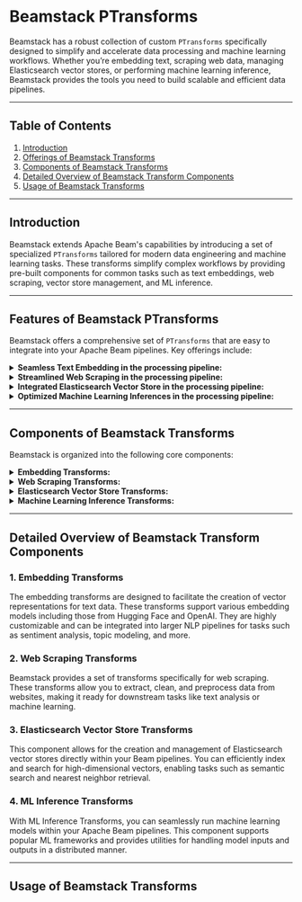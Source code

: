 # Beamstack PTransforms

Beamstack has a robust collection of custom `PTransforms` specifically designed to simplify and accelerate data processing and machine learning workflows. Whether you’re embedding text, scraping web data, managing Elasticsearch vector stores, or performing machine learning inference, Beamstack provides the tools you need to build scalable and efficient data pipelines.  

---

## Table of Contents

1. [Introduction](#introduction)
2. [Offerings of Beamstack Transforms](#offerings-of-beamstack-transforms)
3. [Components of Beamstack Transforms](#components-of-beamstack-transforms)
4. [Detailed Overview of Beamstack Transform Components](#detailed-overview-of-beamstack-transform-components)
5. [Usage of Beamstack Transforms](#usage-of-beamstack-transforms)  

---

## Introduction

Beamstack extends Apache Beam's capabilities by introducing a set of specialized `PTransforms` tailored for modern data engineering and machine learning tasks. These transforms simplify complex workflows by providing pre-built components for common tasks such as text embeddings, web scraping, vector store management, and ML inference.  

---

## Features of Beamstack PTransforms

Beamstack offers a comprehensive set of `PTransforms` that are easy to integrate into your Apache Beam pipelines. Key offerings include:  

<details>
  <summary><b>Seamless Text Embedding in the processing pipeline:</b></summary>
  <ul>
    <li>Create embeddings using state-of-the-art models from Hugging Face, OpenAI, and more.</li>
  </ul>
</details>

<details>
  <summary><b>Streamlined Web Scraping in the processing pipeline:</b></summary>
  <ul>
    <li>Efficiently extract data from websites and preprocess it for further analysis.</li>
  </ul>
</details>

<details>
  <summary><b>Integrated Elasticsearch Vector Store in the processing pipeline:</b></summary>
  <ul>
    <li>Create, manage, and query Elasticsearch vector stores seamlessly within your Beam pipelines.</li>
  </ul>
</details>

<details>
  <summary><b>Optimized Machine Learning Inferences in the processing pipeline:</b></summary>
  <ul>
    <li>Run ML inference directly within your Beam pipelines using popular frameworks.</li>
  </ul>
</details>  

---

## Components of Beamstack Transforms

Beamstack is organized into the following core components:  

<details>
  <summary><b>Embedding Transforms:</b></summary>
  <ul>
    <li>Supports various embedding models like Hugging Face and OpenAI.</li>
    <li>Easy integration with text preprocessing pipelines.</li>
  </ul>
</details>

<details>
  <summary><b>Web Scraping Transforms:</b></summary>
  <ul>
    <li>Tools for fetching and parsing web content.</li>
    <li>Pre-built pipelines for common web scraping tasks.</li>
  </ul>
</details>

<details>
  <summary><b>Elasticsearch Vector Store Transforms:</b></summary>
  <ul>
    <li>Manage vector stores for efficient similarity search.</li>
    <li>Tools for indexing and querying high-dimensional vectors.</li>
  </ul>
</details>

<details>
  <summary><b>Machine Learning Inference Transforms:</b></summary>
  <ul>
    <li>Integrate ML models into your Beam pipelines for scalable inference.</li>
    <li>Supports frameworks like TensorFlow, PyTorch, etc.</li>
  </ul>
</details>  

---

## Detailed Overview of Beamstack Transform Components

### 1. Embedding Transforms

The embedding transforms are designed to facilitate the creation of vector representations for text data. These transforms support various embedding models including those from Hugging Face and OpenAI. They are highly customizable and can be integrated into larger NLP pipelines for tasks such as sentiment analysis, topic modeling, and more.

### 2. Web Scraping Transforms

Beamstack provides a set of transforms specifically for web scraping. These transforms allow you to extract, clean, and preprocess data from websites, making it ready for downstream tasks like text analysis or machine learning.

### 3. Elasticsearch Vector Store Transforms

This component allows for the creation and management of Elasticsearch vector stores directly within your Beam pipelines. You can efficiently index and search for high-dimensional vectors, enabling tasks such as semantic search and nearest neighbor retrieval.

### 4. ML Inference Transforms

With ML Inference Transforms, you can seamlessly run machine learning models within your Apache Beam pipelines. This component supports popular ML frameworks and provides utilities for handling model inputs and outputs in a distributed manner.  

---

## Usage of Beamstack Transforms